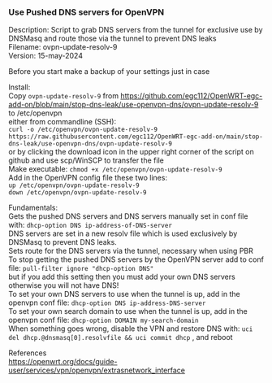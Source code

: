 ### Use Pushed DNS servers for OpenVPN
 Description: Script to grab DNS servers from the tunnel for exclusive use by DNSMasq and route those via the tunnel to prevent DNS leaks  
 Filename: ovpn-update-resolv-9  
 Version: 15-may-2024  
   
 Before you start make a backup of your settings just in case  
   
 Install:  
   Copy `ovpn-update-resolv-9` from https://github.com/egc112/OpenWRT-egc-add-on/blob/main/stop-dns-leak/use-openvpn-dns/ovpn-update-resolv-9 to /etc/openvpn  
   either from commandline (SSH):  
     `curl -o /etc/openvpn/ovpn-update-resolv-9 https://raw.githubusercontent.com/egc112/OpenWRT-egc-add-on/main/stop-dns-leak/use-openvpn-dns/ovpn-update-resolv-9`  
   or by clicking the download icon in the upper right corner of the script on github and use scp/WinSCP to transfer the file  
  Make executable: `chmod +x /etc/openvpn/ovpn-update-resolv-9`  
  Add in the OpenVPN config file these two lines:  
   `up /etc/openvpn/ovpn-update-resolv-9`  
   `down /etc/openvpn/ovpn-update-resolv-9`  
    
 Fundamentals:  
  Gets the pushed DNS servers and DNS servers manually set in conf file with: `dhcp-option DNS ip-address-of-DNS-server`  
  DNS servers are set in a new resolv file which is used exclusively by DNSMasq to prevent DNS leaks.  
  Sets route for the DNS servers via the tunnel, necessary when using PBR  
  To stop getting the pushed DNS servers by the OpenVPN server add to conf file: `pull-filter ignore "dhcp-option DNS"`  
     but if you add this setting then you must add your own DNS servers otherwise you will not have DNS!  
  To set your own DNS servers to use when the tunnel is up, add in the openvpn conf file: `dhcp-option DNS ip-address-DNS-server`  
  To set your own search domain to use when the tunnel is up, add in the openvpn conf file: `dhcp-option DOMAIN my-search-domain`  
  When something goes wrong, disable the VPN and restore DNS with: `uci del dhcp.@dnsmasq[0].resolvfile && uci commit dhcp` , and reboot  

References  
 https://openwrt.org/docs/guide-user/services/vpn/openvpn/extrasnetwork_interface 
